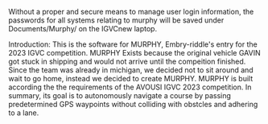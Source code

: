 Without a proper and secure means to manage user login information, the passwords for all systems relating to murphy will be saved under Documents/Murphy/ on the IGVCnew laptop.

Introduction:
  This is the software for MURPHY, Embry-riddle's entry for the 2023 IGVC competition. MURPHY Exists because the original vehicle GAVIN got stuck in shipping and would not arrive until the compeition finished. Since the team was already in michigan, we decided not to sit around and wait to go home, instead we decided to create MURPHY. 
  MURPHY is built according the the requirements of the AVOUSI IGVC 2023 competition. In summary, its goal is to autonomously navigate a course by passing predetermined GPS waypoints without colliding with obstcles and adhering to a lane.
